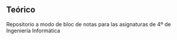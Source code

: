 ## Teórico

Repositorio a modo de bloc de notas para las asignaturas de 4º de Ingeniería Informática
